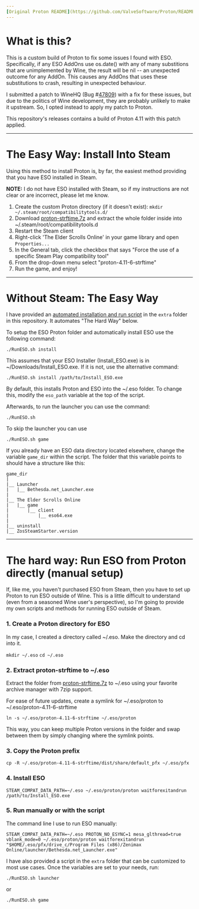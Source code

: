 ```yaml
---
[Original Proton README](https://github.com/ValveSoftware/Proton/README.md)
---
```


What is this?
=====

This is a custom build of Proton to fix some issues I found with ESO. Specifically, if any ESO AddOns use os.date()
with any of many substitions that are unimplemented by Wine, the result will be nil -- an unexpected outcome for any AddOn.
This causes any AddOns that uses these substitutions to crash, resulting in unexpected behaviour.

I submitted a patch to WineHQ (Bug #[47809](https://bugs.winehq.org/show_bug.cgi?id=47809)) with a fix for these issues,
but due to the politics of Wine development, they are probably unlikely to make it upstream. So, I opted instead to
apply my patch to Proton.

This repository's releases contains a build of Proton 4.11 with this patch applied.

-----
The Easy Way: Install Into Steam
=====

Using this method to install Proton is, by far, the easiest method providing that you have ESO installed in Steam.

**NOTE:** I do not have ESO installed with Steam, so if my instructions are not clear or are incorrect, please let me know.

1. Create the custom Proton directory (if it doesn't exist): `mkdir ~/.steam/root/compatibilitytools.d/`
2. Download [proton-strftime.7z](https://github.com/chuck-r/Proton/releases/latest/download/proton-strftime.7z) and extract the whole folder inside into ~/.steam/root/compatibilitytools.d
3. Restart the Steam client
4. Right-click 'The Elder Scrolls Online' in your game library and open `Properties...`
5. In the General tab, click the checkbox that says "Force the use of a specific Steam Play compatibility tool"
6. From the drop-down menu select "proton-4.11-6-strftime"
7. Run the game, and enjoy!

-----
Without Steam: The Easy Way
=====

I have provided an [automated installation and run script](https://raw.githubusercontent.com/chuck-r/Proton/proton_4.11/extra/RunESO.sh) in the `extra` folder in this repository. It automates
"The Hard Way" below.

To setup the ESO Proton folder and automatically install ESO use the following command:

    ./RunESO.sh install

This assumes that your ESO Installer (Install\_ESO.exe) is in ~/Downloads/Install_ESO.exe. If it is not, use the
alternative command:

    ./RunESO.sh install /path/to/Install_ESO.exe

By default, this installs Proton and ESO into the ~/.eso folder. To change this, modify the `eso_path` variable at the top of the script.

Afterwards, to run the launcher you can use the command:

    ./RunESO.sh

To skip the launcher you can use

    ./RunESO.sh game

If you already have an ESO data directory located elsewhere, change the variable `game_dir` within the script. The folder that
this variable points to should have a structure like this:

    game_dir
    |
    |__ Launcher
    |   |__ Bethesda.net_Launcher.exe
    |
    |__ The Elder Scrolls Online
    |   |__ game
    |       |__ client
    |           |__ eso64.exe
    |
    |__ uninstall
    |__ ZosSteamStarter.version

-----
The hard way: Run ESO from Proton directly (manual setup)
=====

If, like me, you haven't purchased ESO from Steam, then you have to set up Proton to run ESO outside of Wine. This
is a little difficult to understand (even from a seasoned Wine user's perspective), so I'm going to provide my own
scripts and methods for running ESO outside of Steam.

### 1. Create a Proton directory for ESO
In my case, I created a directory called ~/.eso. Make the directory and cd into it.

`mkdir ~/.eso`
`cd ~/.eso`

### 2. Extract proton-strftime to ~/.eso
Extract the folder from [proton-strftime.7z](https://github.com/chuck-r/Proton/releases/latest/download/proton-strftime.7z) to ~/.eso using your favorite archive manager with 7zip support.

For ease of future updates, create a symlink for ~/.eso/proton to ~/.eso/proton-4.11-6-strftime

`ln -s ~/.eso/proton-4.11-6-strftime ~/.eso/proton`

This way, you can keep multiple Proton versions in the folder and swap between them by simply changing where the symlink
points.

### 3. Copy the Proton prefix
`cp -R ~/.eso/proton-4.11-6-strftime/dist/share/default_pfx ~/.eso/pfx`

### 4. Install ESO
`STEAM_COMPAT_DATA_PATH=~/.eso ~/.eso/proton/proton waitforexitandrun /path/to/Install_ESO.exe`

### 5. Run manually or with the script
The command line I use to run ESO manually:

    STEAM_COMPAT_DATA_PATH=~/.eso PROTON_NO_ESYNC=1 mesa_glthread=true vblank_mode=0 ~/.eso/proton/proton waitforexitandrun "$HOME/.eso/pfx/drive_c/Program Files (x86)/Zenimax Online/launcher/Bethesda.net_Launcher.exe"

I have also provided a script in the `extra` folder that can be customized to most use cases. Once the variables are set to your needs, run:

    ./RunESO.sh launcher

or

    ./RunESO.sh game
